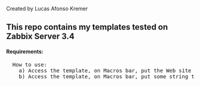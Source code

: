 Created by Lucas Afonso Kremer <br>

<h2>This repo contains my templates tested on Zabbix Server 3.4</h2>

<h4>Requirements:</h4>
<pre>
  How to use:
	a) Access the template, on Macros bar, put the Web site URL in "{$WEBCHECK_WEBSITEURL}" Value;
	b) Access the template, on Macros bar, put some string that contains in the site in "{$WEBCHECK_REQSTRING}" Value.
</pre>
